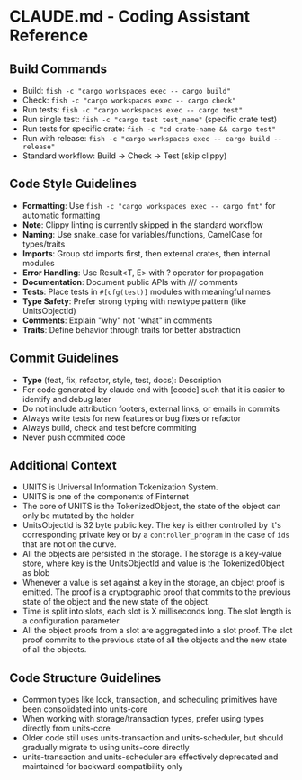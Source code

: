 # CLAUDE.md - Coding Assistant Reference

## Build Commands
- Build: `fish -c "cargo workspaces exec -- cargo build"`
- Check: `fish -c "cargo workspaces exec -- cargo check"`
- Run tests: `fish -c "cargo workspaces exec -- cargo test"`
- Run single test: `fish -c "cargo test test_name"` (specific crate test)
- Run tests for specific crate: `fish -c "cd crate-name && cargo test"`
- Run with release: `fish -c "cargo workspaces exec -- cargo build --release"`
- Standard workflow: Build → Check → Test (skip clippy)

## Code Style Guidelines
- **Formatting**: Use `fish -c "cargo workspaces exec -- cargo fmt"` for automatic formatting
- **Note**: Clippy linting is currently skipped in the standard workflow
- **Naming**: Use snake_case for variables/functions, CamelCase for types/traits
- **Imports**: Group std imports first, then external crates, then internal modules
- **Error Handling**: Use Result<T, E> with ? operator for propagation
- **Documentation**: Document public APIs with /// comments
- **Tests**: Place tests in `#[cfg(test)]` modules with meaningful names
- **Type Safety**: Prefer strong typing with newtype pattern (like UnitsObjectId)
- **Comments**: Explain "why" not "what" in comments
- **Traits**: Define behavior through traits for better abstraction

## Commit Guidelines

- **Type** (feat, fix, refactor, style, test, docs): Description
- For code generated by claude end with [ccode] such that it is easier to identify and debug later
- Do not include attribution footers, external links, or emails in commits
- Always write tests for new features or bug fixes or refactor
- Always build, check and test before commiting
- Never push commited code


## Additional Context

- UNITS is Universal Information Tokenization System.
- UNITS is one of the components of Finternet
- The core of UNITS is the TokenizedObject, the state of the object can only be mutated by the holder
- UnitsObjectId is 32 byte public key. The key is either controlled by it's corresponding private key or by a `controller_program` in the case of `ids` that are not on the curve.
- All the objects are persisted in the storage. The storage is a key-value store, where key is the UnitsObjectId and value is the TokenizedObject as blob
- Whenever a value is set against a key in the storage, an object proof is emitted. The proof is a cryptographic proof that commits to the previous state of the object and the new state of the object.
- Time is split into slots, each slot is X milliseconds long. The slot length is a configuration parameter.
- All the object proofs from a slot are aggregated into a slot proof. The slot proof commits to the previous state of all the objects and the new state of all the objects.

## Code Structure Guidelines

- Common types like lock, transaction, and scheduling primitives have been consolidated into units-core
- When working with storage/transaction types, prefer using types directly from units-core
- Older code still uses units-transaction and units-scheduler, but should gradually migrate to using units-core directly
- units-transaction and units-scheduler are effectively deprecated and maintained for backward compatibility only
